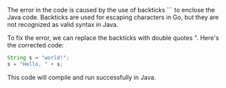 
The error in the code is caused by the use of backticks ``` to enclose the Java code. Backticks are used for escaping characters in Go, but they are not recognized as valid syntax in Java.

To fix the error, we can replace the backticks with double quotes ". Here's the corrected code:
```java
String s = "world!";
s = "Hello, " + s;
```
This code will compile and run successfully in Java.
